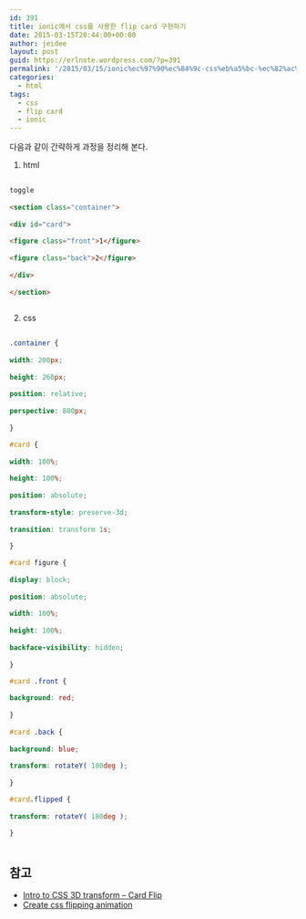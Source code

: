 ```yaml
---
id: 391
title: ionic에서 css를 사용한 flip card 구현하기
date: 2015-03-15T20:44:00+00:00
author: jeidee
layout: post
guid: https://erlnote.wordpress.com/?p=391
permalink: '/2015/03/15/ionic%ec%97%90%ec%84%9c-css%eb%a5%bc-%ec%82%ac%ec%9a%a9%ed%95%9c-flip-card-%ea%b5%ac%ed%98%84%ed%95%98%ea%b8%b0/'
categories:
  - html
tags:
  - css
  - flip card
  - ionic
---
```

다음과 같이 간략하게 과정을 정리해 본다.

1) html

```html
  
toggle
  
<section class="container">
      
<div id="card">
          
<figure class="front">1</figure>
          
<figure class="back">2</figure>
      
</div>
  
</section>
  
```

2) css

```css
  
.container {
      
width: 200px;
      
height: 260px;
      
position: relative;
      
perspective: 800px;
  
}

#card {
      
width: 100%;
      
height: 100%;
      
position: absolute;
      
transform-style: preserve-3d;
      
transition: transform 1s;
  
}

#card figure {
      
display: block;
      
position: absolute;
      
width: 100%;
      
height: 100%;
      
backface-visibility: hidden;
  
}

#card .front {
      
background: red;
  
}
  
#card .back {
      
background: blue;
      
transform: rotateY( 180deg );
  
}

#card.flipped {
      
transform: rotateY( 180deg );
  
}
  
```

## 참고

  * [Intro to CSS 3D transform &#8211; Card Flip](http://desandro.github.io/3dtransforms/docs/card-flip.html)
  * [Create css flipping animation](http://davidwalsh.name/css-flip)